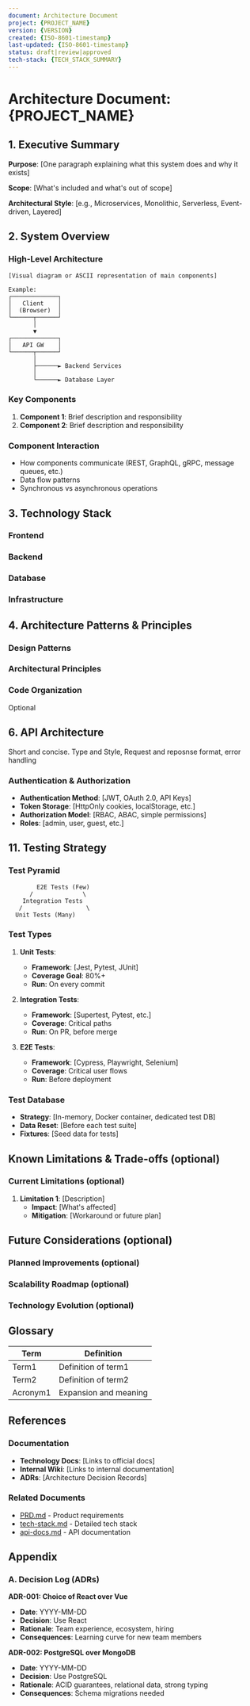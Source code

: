 ```yaml
---
document: Architecture Document
project: {PROJECT_NAME}
version: {VERSION}
created: {ISO-8601-timestamp}
last-updated: {ISO-8601-timestamp}
status: draft|review|approved
tech-stack: {TECH_STACK_SUMMARY}
---
```


# Architecture Document: {PROJECT_NAME}

## 1. Executive Summary

**Purpose**: [One paragraph explaining what this system does and why it exists]

**Scope**: [What's included and what's out of scope]

**Architectural Style**: [e.g., Microservices, Monolithic, Serverless, Event-driven, Layered]

## 2. System Overview

### High-Level Architecture
```
[Visual diagram or ASCII representation of main components]

Example:
┌─────────────┐
│   Client    │
│  (Browser)  │
└──────┬──────┘
       │
       ▼
┌─────────────┐
│   API GW    │
└──────┬──────┘
       │
       ├──────► Backend Services
       │
       └──────► Database Layer
```

### Key Components
1. **Component 1**: Brief description and responsibility
2. **Component 2**: Brief description and responsibility

### Component Interaction
- How components communicate (REST, GraphQL, gRPC, message queues, etc.)
- Data flow patterns
- Synchronous vs asynchronous operations

## 3. Technology Stack

### Frontend

### Backend

### Database

### Infrastructure

## 4. Architecture Patterns & Principles

### Design Patterns

### Architectural Principles

### Code Organization
Optional

## 6. API Architecture

Short and concise.
Type and Style, Request and reposnse format, error handling

### Authentication & Authorization
- **Authentication Method**: [JWT, OAuth 2.0, API Keys]
- **Token Storage**: [HttpOnly cookies, localStorage, etc.]
- **Authorization Model**: [RBAC, ABAC, simple permissions]
- **Roles**: [admin, user, guest, etc.]

## 11. Testing Strategy

### Test Pyramid
```
        E2E Tests (Few)
      /              \
    Integration Tests
   /                  \
  Unit Tests (Many)
```

### Test Types
1. **Unit Tests**:
   - **Framework**: [Jest, Pytest, JUnit]
   - **Coverage Goal**: 80%+
   - **Run**: On every commit

2. **Integration Tests**:
   - **Framework**: [Supertest, Pytest, etc.]
   - **Coverage**: Critical paths
   - **Run**: On PR, before merge

3. **E2E Tests**:
   - **Framework**: [Cypress, Playwright, Selenium]
   - **Coverage**: Critical user flows
   - **Run**: Before deployment

### Test Database
- **Strategy**: [In-memory, Docker container, dedicated test DB]
- **Data Reset**: [Before each test suite]
- **Fixtures**: [Seed data for tests]

## Known Limitations & Trade-offs (optional)

### Current Limitations (optional)
1. **Limitation 1**: [Description]
   - **Impact**: [What's affected]
   - **Mitigation**: [Workaround or future plan]


## Future Considerations (optional)

### Planned Improvements (optional)

### Scalability Roadmap (optional)

### Technology Evolution (optional)


## Glossary

| Term | Definition |
|------|------------|
| Term1 | Definition of term1 |
| Term2 | Definition of term2 |
| Acronym1 | Expansion and meaning |

## References

### Documentation
- **Technology Docs**: [Links to official docs]
- **Internal Wiki**: [Links to internal documentation]
- **ADRs**: [Architecture Decision Records]

### Related Documents
- [PRD.md](./prd.md) - Product requirements
- [tech-stack.md](./tech-stack.md) - Detailed tech stack
- [api-docs.md](./api-docs.md) - API documentation

## Appendix

### A. Decision Log (ADRs)
**ADR-001: Choice of React over Vue**
- **Date**: YYYY-MM-DD
- **Decision**: Use React
- **Rationale**: Team experience, ecosystem, hiring
- **Consequences**: Learning curve for new team members

**ADR-002: PostgreSQL over MongoDB**
- **Date**: YYYY-MM-DD
- **Decision**: Use PostgreSQL
- **Rationale**: ACID guarantees, relational data, strong typing
- **Consequences**: Schema migrations needed
